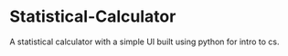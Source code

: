 # Statistical-Calculator
A statistical calculator with a simple UI built using python for intro to cs.
